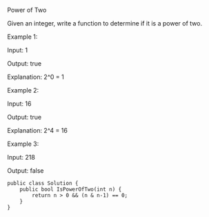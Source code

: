 Power of Two

Given an integer, write a function to determine if it is a power of two.

Example 1:

Input: 1

Output: true 

Explanation: 2^0 = 1

Example 2:

Input: 16

Output: true

Explanation: 2^4 = 16

Example 3:

Input: 218

Output: false

```
public class Solution {
    public bool IsPowerOfTwo(int n) {
        return n > 0 && (n & n-1) == 0;
    }
}
```
